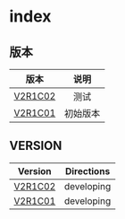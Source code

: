 # index

## 版本

| 版本 | 说明 |
| :---: | :---: |
| [V2R1C02](zh/V2R1C02/README.md) | 测试 |
| [V2R1C01](zh/V2R1C01/README.md) | 初始版本 |

## VERSION

| Version | Directions |
| :---: | :---: |
| [V2R1C02](en/) | developing |
| [V2R1C01](en/) | developing |

